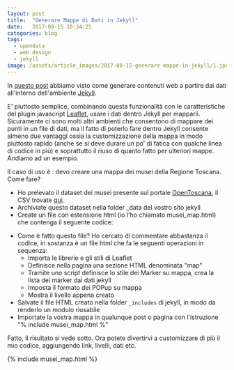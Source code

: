 ```yaml
---
layout: post
title:  "Generare Mappe di Dati in Jekyll"
date:   2017-08-15 10:34:25
categories: blog
tags:
  - opendata
  - web design
  - jekyll
image: /assets/article_images/2017-08-15-generare-mappe-in-jekyll/1.jpeg
---
```


In [questo post](https://iltempe.github.io/blog/2017/08/05/generare-siti-da-dataset.html) abbiamo visto come generare contenuti web a partire dai dati all'interno dell'ambiente [Jekyll](https://jekyllrb.com/).

E' piuttosto semplice, combinando questa funzionalità con le caratteristiche del plugin javascript [Leaflet](http://leafletjs.com/), usare i dati dentro Jekyll per mapparli. Sicuramente ci sono molti altri ambienti che consentono di mappare dei punti in un file di dati, ma il fatto di poterlo fare dentro Jekyll consente almeno due vantaggi ossia la customizzazione della mappa in modo piuttosto rapido (anche se si deve durare un po' di fatica con qualche linea di codice in più) e soprattutto il riuso di quanto fatto per ulteriori mappe. Andiamo ad un esempio.

Il caso di uso è : devo creare una mappa dei musei della Regione Toscana. Come fare?

- Ho prelevato il dataset dei musei presente sul portale [OpenToscana](http://open.toscana.it/), il CSV trovate [qui](http://mappe.regione.toscana.it/db-webgis/musei/example_postgis.jsp?format=csv&_ga=2.41993573.1701934011.1502803639-2104128018.1501614393).
- Archiviate questo dataset nella folder _data del vostro sito jekyll
- Create un file con estensione html (io l'ho chiamato musei_map.html) che contenga il seguente codice:

<script src="https://gist.github.com/iltempe/36af83c43a7c74d62b0273af0ff3dc79.js"></script>

- Come è fatto questo file? Ho cercato di commentare abbastanza il codice, in sostanza è un file html che fa le seguenti operazioni in sequenza:
  - Importa le librerie e gli stili di Leaflet
  - Definisce nella pagina una sezione HTML denominata "map"
  - Tramite uno script definisce lo stile dei Marker su mappa, crea la lista dei marker dai dati jekyll
  - Imposta il formato dei POPup su mappa
  - Mostra il livello appena creato
- Salvate il file HTML creato nella folder `_includes` di jekyll, in modo da renderlo un modulo riusabile
- Importate la vostra mappa in qualunque post o pagina con l'istruzione "% include musei_map.html %"

Fatto, il risultato si vede sotto. Ora potete divertirvi a customizzare di più il mio codice, aggiungendo link, livelli, dati etc.

{% include musei_map.html %}
